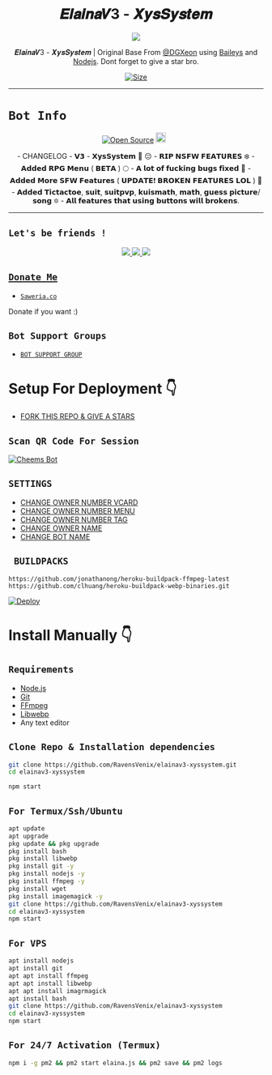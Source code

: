

<h1 align="center">
𝑬𝒍𝒂𝒊𝒏𝒂𝑽3 - 𝑿𝒚𝒔𝑺𝒚𝒔𝒕𝒆𝒎<br></h1>
<p align="center">
<img src="https://telegra.ph/file/df0edc1680a71b37145af.jpg" />
</p>

<p align="center">
𝑬𝒍𝒂𝒊𝒏𝒂𝑽3 - 𝑿𝒚𝒔𝑺𝒚𝒔𝒕𝒆𝒎 | Original Base From <a href="https://github.com/DGXeon" target="_blank">@DGXeon</a> using <a href="https://github.com/adiwajshing/Baileys" target="_blank">Baileys</a> and <a href="https://github.com/nodejs" target="_blank">Nodejs</a>. Dont forget to give a star bro.
</p>

<p align="center">
<a href="https://youtu.be/WiIqCdiDjFo"><img title="Size" src="https://img.shields.io/badge/Tutorial-Video-green"></a>
</p>

------

# ```Bot Info```
<p align="center">
<a href="https://github.com/RavensVenix/"><img title="Open Source" src="https://img.shields.io/badge/Author-RavensVenix-red"></a>
<a href="https://github.com/RavensVenix/elainav3-xyssystem/graphs/commit-activity"><img height="20" src="https://img.shields.io/badge/Maintained-Idk%3F-yellow"></a>&nbsp;&nbsp;
</p>
<p align='center'>
    - CHANGELOG -
    𝗩𝟯 - 𝗫𝘆𝘀𝗦𝘆𝘀𝘁𝗲𝗺 🪷
😔 - 𝗥𝗜𝗣 𝗡𝗦𝗙𝗪 𝗙𝗘𝗔𝗧𝗨𝗥𝗘𝗦
❄️ - 𝗔𝗱𝗱𝗲𝗱 𝗥𝗣𝗚 𝗠𝗲𝗻𝘂 ( 𝗕𝗘𝗧𝗔 )
🌕 - 𝗔 𝗹𝗼𝘁 𝗼𝗳 𝗳𝘂𝗰𝗸𝗶𝗻𝗴 𝗯𝘂𝗴𝘀 𝗳𝗶𝘅𝗲𝗱
🧃 - 𝗔𝗱𝗱𝗲𝗱 𝗠𝗼𝗿𝗲 𝗦𝗙𝗪 𝗙𝗲𝗮𝘁𝘂𝗿𝗲𝘀 ( 𝗨𝗣𝗗𝗔𝗧𝗘❗ 𝗕𝗥𝗢𝗞𝗘𝗡 𝗙𝗘𝗔𝗧𝗨𝗥𝗘𝗦 𝗟𝗢𝗟 )
🔰 - 𝗔𝗱𝗱𝗲𝗱 𝗧𝗶𝗰𝘁𝗮𝗰𝘁𝗼𝗲, 𝘀𝘂𝗶𝘁, 𝘀𝘂𝗶𝘁𝗽𝘃𝗽, 𝗸𝘂𝗶𝘀𝗺𝗮𝘁𝗵, 𝗺𝗮𝘁𝗵, 𝗴𝘂𝗲𝘀𝘀 𝗽𝗶𝗰𝘁𝘂𝗿𝗲/𝘀𝗼𝗻𝗴
🔯 - 𝗔𝗹𝗹 𝗳𝗲𝗮𝘁𝘂𝗿𝗲𝘀 𝘁𝗵𝗮𝘁 𝘂𝘀𝗶𝗻𝗴 𝗯𝘂𝘁𝘁𝗼𝗻𝘀 𝘄𝗶𝗹𝗹 𝗯𝗿𝗼𝗸𝗲𝗻𝘀.
    </p>

-------

## ```Let's be friends !```
<p align="center">
<a href="https://wa.me/6281338302495"><img src="https://img.shields.io/badge/-CONTACT%206XZY-25D366?style=for-the-badge&logo=whatsapp&logoColor=white" />
<a href="https://chat.whatsapp.com/K0eLuHKuOYi3DcaUDb1JcK"><img src="https://img.shields.io/badge/Join Official GC-25D366?style=for-the-badge&logo=whatsapp&logoColor=white" />
<a href="t.me/vmxone"><img src="https://img.shields.io/badge/Telegram-195EFF?style=for-the-badge&logo=telegram&logoColor=ff000000&link=https://www.youtube.com/c/BOTINDO" /><br>
</p>

## ```Donate Me```

- [`Saweria.co`](https://saweria.co/6xzy)

<p align="left">
Donate if you want :)
</p>

## ```Bot Support Groups```

- [`BOT SUPPORT GROUP`](https://chat.whatsapp.com/K0eLuHKuOYi3DcaUDb1JcK)

# Setup For Deployment 👇

- [FORK THIS REPO & GIVE A STARS](https://github.com/RavensVenix/elainav3-xyssystem/fork)

## `Scan QR Code For Session`
[![Cheems Bot](https://repl.it/badge/github/quiec/whatsasena)](https://replit.com/@DGXeon/Cheems-Bot-Multi-Device-Qr-Code-Generator?output%20only=1&lite=1#index.js)

## `SETTINGS`

- [CHANGE OWNER NUMBER VCARD](https://github.com/RavensVenix/elainav3-xyssystem/blob/master/settings.js#L58)
- [CHANGE OWNER NUMBER MENU](https://github.com/RavensVenix/elainav3-xyssystem/blob/master/settings.js#L65)
- [CHANGE OWNER NUMBER TAG](https://github.com/RavensVenix/elainav3-xyssystem/blob/master/settings.js#L66)
- [CHANGE OWNER NAME](https://github.com/RavensVenix/elainav3-xyssystem/blob/master/settings.js#L59)
- [CHANGE BOT NAME](https://github.com/RavensVenix/elainav3-xyssystem/blob/master/settings.js#L67)

## ` BUILDPACKS`

```
https://github.com/jonathanong/heroku-buildpack-ffmpeg-latest
https://github.com/clhuang/heroku-buildpack-webp-binaries.git
```

[![Deploy](https://www.herokucdn.com/deploy/button.svg)](https://heroku.com/deploy?template=https://github.com/RavensVenix/elainav3-xyssystem/)

# Install Manually 👇
## `Requirements`
* [Node.js](https://nodejs.org/en/)
* [Git](https://git-scm.com/downloads)
* [FFmpeg](https://github.com/BtbN/FFmpeg-Builds/releases/download/autobuild-2020-12-08-13-03/ffmpeg-n4.3.1-26-gca55240b8c-win64-gpl-4.3.zip)
* [Libwebp](https://developers.google.com/speed/webp/download)
* Any text editor
## `Clone Repo & Installation dependencies`
```bash
git clone https://github.com/RavensVenix/elainav3-xyssystem.git
cd elainav3-xyssystem

npm start
```
## `For Termux/Ssh/Ubuntu`
```bash
apt update
apt upgrade
pkg update && pkg upgrade
pkg install bash
pkg install libwebp
pkg install git -y
pkg install nodejs -y 
pkg install ffmpeg -y 
pkg install wget
pkg install imagemagick -y
git clone https://github.com/RavensVenix/elainav3-xyssystem
cd elainav3-xyssystem
npm start
```
## `For VPS`
```bash
apt install nodejs 
apt install git 
apt apt install ffmpeg 
apt apt install libwebp 
apt apt install imagrmagick
apt install bash
git clone https://github.com/RavensVenix/elainav3-xyssystem
cd elainav3-xyssystem
npm start
```
## `For 24/7 Activation (Termux)`
```bash
npm i -g pm2 && pm2 start elaina.js && pm2 save && pm2 logs
```
